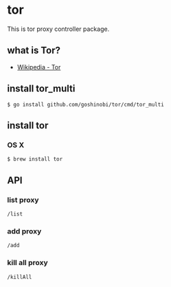 # tor 
This is tor proxy controller package.

## what is Tor?
* [Wikipedia - Tor](https://en.wikipedia.org/wiki/Tor)

## install tor_multi
```
$ go install github.com/goshinobi/tor/cmd/tor_multi
```

## install tor
### OS X
```
$ brew install tor
```

## API
### list proxy
```
/list
```

### add proxy
```
/add
```

### kill all proxy
```
/killAll
```
